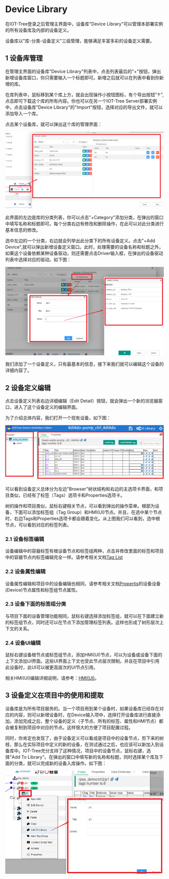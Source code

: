 Device Library
==

在IOT-Tree登录之后管理主界面中，设备库"Device Library"可以管理本部署实例的所有设备库及内部的设备定义。

设备库以"库-分类-设备定义"三级管理，能够满足丰富多彩的设备定义需要。

## 1 设备库管理

在管理主界面的设备库"Device Library"列表中，点击列表最后的"+"按钮，弹出新增设备库窗口，你只需要输入一个标题即可。新增之后就可以在列表中看到你新增的库。

在库列表中，鼠标移到某个库上方，就会出现操作小按钮图标，有个导出按钮"↑",点击即可下载这个库的所有内容。你也可以在另一个IOT-Tree Server部署实例中，点击设备库"Device Library"的"Import"按钮，选择对应的导出文件，就可以添加导入一个库。

点击某个设备库，就可以弹出这个库的管理界面：

<img src="../img/main/m017.png" />

此界面的左边是库的分类列表，你可以点击"+Category"添加分类，在弹出的窗口中填写名称和标题即可。每个分类右边有修改和删除操作，在此可以对此分类进行基本信息的修改。

选中左边的一个分类，右边就会列举出此分类下的所有设备定义。点击"+Add Device",就可以弹出新增设备定义窗口。此时，处理需要的设备名称和标题之外，如果这个设备依赖某种设备驱动，则还需要点击Driver输入框，在弹出的设备驱动列表中选择对应的驱动。如下图：

<img src="../img/main/m018.png" />

我们添加了一个设备定义，只有最基本的信息，接下来我们就可以编辑这个设备的详细内容了。

## 2 设备定义编辑

点击设备定义列表右边详细编辑（Edit Detail）按钮，就会弹出一个新的浏览器窗口，进入了这个设备定义的编辑界面。

为了介绍总体内容，我们打开一个现有设备，如下图：

<img src="../img/main/m019.png" />

可以看到设备定义总体分为左边"Browser"树状结构和右边的主选项卡界面，和项目类似，已经有了标签（Tags）选项卡和Properties选项卡。

树的操作和项目类似，鼠标右键相关节点，可以看到弹出的操作菜单。根部为设备，下面可以添加标签组（Tag Group）和HMI(UI)节点。并且，在选中某个节点时，右边Tags和Properties选项卡都会跟着变化。从上图我们可以看到，选中根节点，可以看到对应的标签列表。

### 2.1 设备标签编辑

设备编辑中的容器标签有根设备节点和标签组两种，点击并修改里面的标签和项目中的容器节点内标签编辑完全一样。请参考相关文档[Tag List][tag_list]

### 2.2 设备属性编辑

设备属性编辑和项目中的设备编辑也相同，请参考相关文档[Propertis][prop]的设备设备(Device)节点属性和标签组节点属性。

### 2.3 设备下面的标签组分类

与项目下面的设备管理功能相同，鼠标右键选择添加标签组，就可以在下面建立新的标签组节点，同时还可以在节点下添加管理标签列表。这样也形成了树形层次上下文的关系。

### 2.4 设备UI编辑

鼠标右键设备根节点或标签组节点，添加HMI(UI)节点，可以为设备或设备下面的上下文添加UI界面。这些UI界面上下文也受此节点层次限制。并且在项目中引用此设备时，此UI可以被更高层次的UI节点引用。

相关HMI(UI)编辑详细说明，请参考：[HMI(UI)][hmi]。

## 3 设备定义在项目中的使用和提取

设备库是为所有项目服务的。当一个项目用到某个设备时，如果设备库已经存在对应的内容，则可以新增设备时，在Device输入项中，选择打开设备库进行直接添加。添加完成之后，整个设备的定义（子节点、所有的标签、属性和HMI节点）都会被复制到项目中对应的节点。这样很大的方便了项目配置过程。

同时，你肯定也发现了，由于设备定义可以看成是项目中的设备节点，剪下来的树枝，那么在实际项目中定义的新的设备，在测试通过之后，也应该可以新加入到设备库中。IOT-Tree充分支持了这种情况，项目中的设备节点，鼠标右键，选择"Add To Library"。在弹出的窗口中填写新的名称和标题，同时选择某个库及下面的分类，就可以完成新的设备入库操作。如下图：

<img src="../img/main/m020.png" />


[tag_list]:../main/tags.md
[prop]:../main/properties.md
[hmi]:../hmi/index.md
